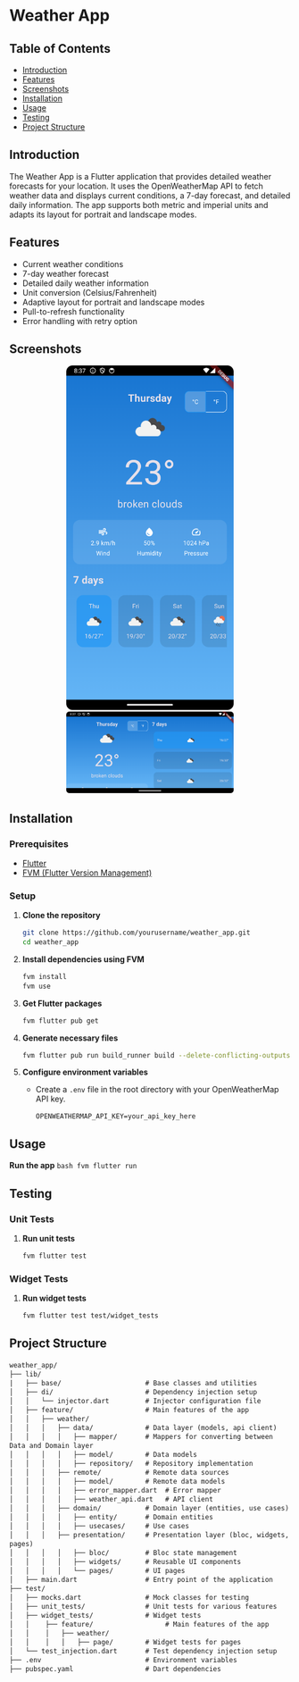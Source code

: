 
# Weather App


## Table of Contents
- [Introduction](#introduction)
- [Features](#features)
- [Screenshots](#screenshots)
- [Installation](#installation)
- [Usage](#usage)
- [Testing](#testing)
- [Project Structure](#project-structure)

## Introduction
The Weather App is a Flutter application that provides detailed weather forecasts for your location. It uses the OpenWeatherMap API to fetch weather data and displays current conditions, a 7-day forecast, and detailed daily information. The app supports both metric and imperial units and adapts its layout for portrait and landscape modes.

## Features
- Current weather conditions
- 7-day weather forecast
- Detailed daily weather information
- Unit conversion (Celsius/Fahrenheit)
- Adaptive layout for portrait and landscape modes
- Pull-to-refresh functionality
- Error handling with retry option

## Screenshots
<p align="center">
    <img src="https://github.com/WahdanZ/weather_app/blob/main/screenshots/Screenshot1.png" width="300" alt="Home Screen(Portrait)">
    <img src="https://github.com/WahdanZ/weather_app/blob/main/screenshots/Screenshot2.png" width="300" alt="Home Screen(Landscape)">

## Installation

### Prerequisites
- [Flutter](https://flutter.dev/docs/get-started/install)
- [FVM (Flutter Version Management)](https://fvm.app/documentation/getting-started/installation)

### Setup
1. **Clone the repository**
    ```bash
    git clone https://github.com/yourusername/weather_app.git
    cd weather_app
    ```

2. **Install dependencies using FVM**
    ```bash
    fvm install
    fvm use
    ```

3. **Get Flutter packages**
    ```bash
    fvm flutter pub get
    ```

4. **Generate necessary files**
    ```bash
    fvm flutter pub run build_runner build --delete-conflicting-outputs
    ```

5. **Configure environment variables**
    - Create a `.env` file in the root directory with your OpenWeatherMap API key.
      ```env
      OPENWEATHERMAP_API_KEY=your_api_key_here
      ```

## Usage
**Run the app**
    ```bash
    fvm flutter run
    ```


## Testing

### Unit Tests
1. **Run unit tests**
    ```bash
    fvm flutter test
    ```

### Widget Tests
1. **Run widget tests**
    ```bash
    fvm flutter test test/widget_tests
    ```


## Project Structure
```
weather_app/
├── lib/
|   ├── base/                     # Base classes and utilities
│   ├── di/                       # Dependency injection setup
│   │   └── injector.dart         # Injector configuration file
│   ├── feature/                  # Main features of the app
│   │   ├── weather/
│   │   │   ├── data/             # Data layer (models, api client)
│   │   │   │   ├── mapper/       # Mappers for converting between Data and Domain layer
│   │   │   │   ├── model/        # Data models
│   │   │   │   ├── repository/   # Repository implementation
│   │   │   ├── remote/           # Remote data sources
│   │   │   │   ├── model/        # Remote data models
│   │   │   │   ├── error_mapper.dart  # Error mapper
│   │   │   │   ├── weather_api.dart   # API client
│   │   │   ├── domain/           # Domain layer (entities, use cases)
│   │   │   │   ├── entity/       # Domain entities
│   │   │   │   ├── usecases/     # Use cases
│   │   │   ├── presentation/     # Presentation layer (bloc, widgets, pages)
│   │   │   │   ├── bloc/         # Bloc state management
│   │   │   │   ├── widgets/      # Reusable UI components
│   │   │   │   └── pages/        # UI pages
│   ├── main.dart                 # Entry point of the application
├── test/
│   ├── mocks.dart                # Mock classes for testing
│   ├── unit_tests/               # Unit tests for various features
│   ├── widget_tests/             # Widget tests
│   │    ├── feature/                  # Main features of the app
│   │    │   ├── weather/
│   │    │   │   ├── page/        # Widget tests for pages
│   └── test_injection.dart       # Test dependency injection setup
├── .env                          # Environment variables
├── pubspec.yaml                  # Dart dependencies
```



